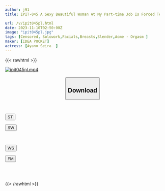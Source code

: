 ```yaml
---
author: j91
title: IPIT-045 A Sexy Beautiful Woman At My Part-time Job Is Forced To Wear A Risqué Miniskirt At The Direction Of The Manager, Who Hates Her, And Is Sexually Harassed And Pleasured. Ayano Seira

url: /v/ipit045pl.html
date: 2023-11-10T02:50:00Z
image: "ipit045pl.jpg"
tags: [Censored, Solowork,Facials,Breasts,Slender,Acme · Orgasm	]
maker: [IDEA POCKET]
actress: [Ayano Seira  ]
---
```



{{< rawhtml >}}

<div class="video" data-videoid="23Pw3LAxmjUZDm9">
    <a href="javascript:;">
        <img src="https://my.j91.asia/v/ipit045pl.jpg" width="WIDTH" height="HEIGHT" alt="ipit045pl.mp4" loading="lazy">
    </a>
</div>

<script type="text/javascript" src="https://j91.asia/asset/on-demand-st.js"></script>

<br>
  <link rel="stylesheet" href="https://j91.asia/asset/bs5.css">
  
  <center>
  <button class="btn btn-primary" type="button" data-bs-toggle="collapse" data-bs-target=".multi-collapse" aria-expanded="false" aria-controls="multiCollapseExample1 multiCollapseExample2"><h2>Download</h2></button></center>
</p>
<div class="row">
  <div class="col">
    <div class="collapse multi-collapse" id="multiCollapseExample1">
      <div class="card card-body">
	      	      <br>
<div class="buttons">  
<p><a href="https://streamtape.to/v/23Pw3LAxmjUZDm9" target="_blank"><button class="btn-hover color-3"><i class="fa fa-download"></i> ST</button></a></p>
<p><a href="https://sfastwish.com/bkzrimwri3s8" target="_blank"><button class="btn-hover color-2"><i class="fa fa-download"></i> SW</button></a></p></div>
    </div>
  </div>
</div>
  <div class="col">
    <div class="collapse multi-collapse" id="multiCollapseExample2">
      <div class="card card-body">
	      <br>
<div class="buttons">
<p><a href="javascript:;" target="_blank"><button class="btn-hover color-9"><i class="fa fa-download"></i> WS</button></a></p>
<p><a href="javascript:;" target="_blank"><button class="btn-hover color-8"><i class="fa fa-download"></i> FM</button></a></p></div>
<br><br>
      </div>
    </div>
  </div>
</div>

{{< /rawhtml >}}
